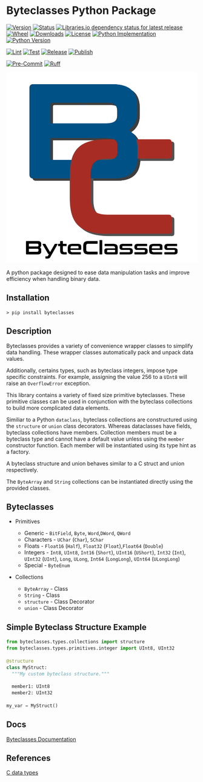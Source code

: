 # Byteclasses Python Package

[![Version](https://img.shields.io/pypi/v/byteclasses.svg)](https://pypi.python.org/pypi/byteclasses)
[![Status](https://img.shields.io/pypi/status/byteclasses)](https://pypi.python.org/pypi/byteclasses)
[![Libraries.io dependency status for latest release](https://img.shields.io/librariesio/release/pypi/byteclasses)](https://libraries.io/pypi/byteclasses)
[![Wheel](https://img.shields.io/pypi/wheel/byteclasses)](https://pypi.org/project/byteclasses/)
[![Downloads](https://img.shields.io/pypi/dm/byteclasses)](https://pypi.python.org/pypi/byteclasses)
[![License](https://img.shields.io/pypi/l/byteclasses.svg)](https://pypi.python.org/pypi/byteclasses)
[![Python Implementation](https://img.shields.io/pypi/implementation/byteclasses)](https://pypi.org/project/byteclasses/)
[![Python Version](https://img.shields.io/pypi/pyversions/byteclasses)](https://pypi.org/project/byteclasses/)

[![Lint](https://github.com/thetacom/byteclasses/actions/workflows/lint.yml/badge.svg)](https://github.com/thetacom/byteclasses/actions/)
[![Test](https://github.com/thetacom/byteclasses/actions/workflows/test.yml/badge.svg)](https://github.com/thetacom/byteclasses/actions/)
[![Release](https://github.com/thetacom/byteclasses/actions/workflows/release.yml/badge.svg)](https://github.com/thetacom/byteclasses/actions/)
[![Publish](https://github.com/thetacom/byteclasses/actions/workflows/publish.yml/badge.svg)](https://github.com/thetacom/byteclasses/actions/)

[![Pre-Commit](https://img.shields.io/badge/pre--commit-enabled-brightgreen?logo=pre-commit)](https://github.com/pre-commit/pre-commit)
[![Ruff](https://img.shields.io/endpoint?url=https://raw.githubusercontent.com/charliermarsh/ruff/main/assets/badge/v1.json)](https://github.com/charliermarsh/ruff)

![Logo](docs/imgs/byteclasses.png)

A python package designed to ease data manipulation tasks and improve efficiency when handling binary data.

## Installation

```console
> pip install byteclasses
```

## Description

Byteclasses provides a variety of convenience wrapper classes to simplify data handling. These wrapper classes automatically pack and unpack data values.

Additionally, certains types, such as byteclass integers, impose type specific constraints. For example, assigning the value 256 to a `UInt8` will raise an `OverflowError` exception.

This library contains a variety of fixed size primitive byteclasses. These primitive classes can be used in conjunction with the byteclass collections to build more complicated data elements.

Similiar to a Python `dataclass`, byteclass collections are constructured using the `structure` or `union` class decorators.
Whereas dataclasses have fields, byteclass collections have members. Collection members must be a byteclass type and cannot have a default value unless using the `member` constructor function. Each member will be instantiated using its type hint as a factory.

A byteclass structure and union behaves similar to a C struct and union respectively.

The `ByteArray` and `String` collections can be instantiated directly using the provided classes.

## Byteclasses

- Primitives
  - Generic - `BitField`, `Byte`, `Word`,`DWord`, `QWord`
  - Characters - `UChar` (`Char`), `SChar`
  - Floats - `Float16` (`Half`), `Float32` (`Float`),`Float64` (`Double`)
  - Integers - `Int8`, `UInt8`, `Int16` (`Short`), `UInt16` (`UShort`), `Int32` (`Int`), `UInt32` (`UInt`), `Long`, `ULong`, `Int64` (`LongLong`), `UInt64` (`ULongLong`)
  - Special - `ByteEnum`

- Collections
  - `ByteArray` - Class
  - `String` - Class
  - `structure` - Class Decorator
  - `union` - Class Decorator

## Simple Byteclass Structure Example

```python
from byteclasses.types.collections import structure
from byteclasses.types.primitives.integer import UInt8, UInt32

@structure
class MyStruct:
  """My custom byteclass structure."""

  member1: UInt8
  member2: UInt32

my_var = MyStruct()
```

## Docs

[Byteclasses Documentation](https://io.thetacom.info/byteclasses/)

## References

[C data types](https://en.wikipedia.org/wiki/C_data_types)
